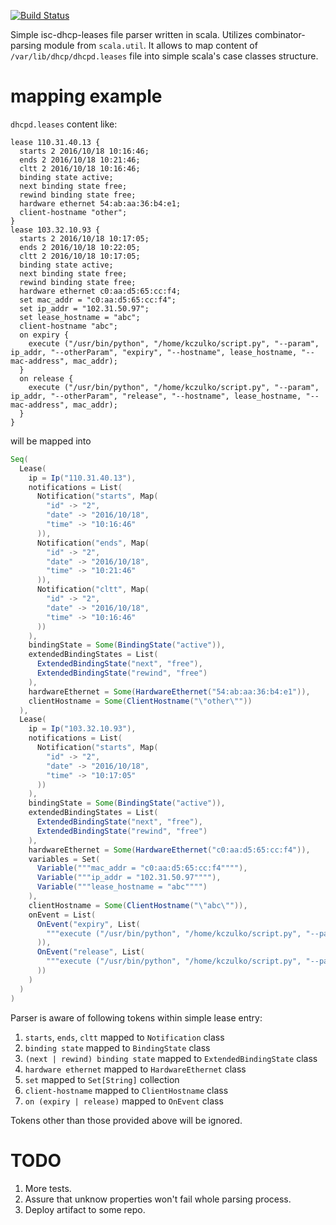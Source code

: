 [![Build Status](https://travis-ci.org/kczulko/isc-dhcp-leases-parser.svg?branch=master)](https://travis-ci.org/kczulko/isc-dhcp-leases-parser)

Simple isc-dhcp-leases file parser written in scala. Utilizes combinator-parsing module from `scala.util`. It allows to map content of `/var/lib/dhcp/dhcpd.leases` file into simple scala's case classes structure.

# mapping example

`dhcpd.leases` content like:

```
lease 110.31.40.13 {
  starts 2 2016/10/18 10:16:46;
  ends 2 2016/10/18 10:21:46;
  cltt 2 2016/10/18 10:16:46;
  binding state active;
  next binding state free;
  rewind binding state free;
  hardware ethernet 54:ab:aa:36:b4:e1;
  client-hostname "other";
}
lease 103.32.10.93 {
  starts 2 2016/10/18 10:17:05;
  ends 2 2016/10/18 10:22:05;
  cltt 2 2016/10/18 10:17:05;
  binding state active;
  next binding state free;
  rewind binding state free;
  hardware ethernet c0:aa:d5:65:cc:f4;
  set mac_addr = "c0:aa:d5:65:cc:f4";
  set ip_addr = "102.31.50.97";
  set lease_hostname = "abc";
  client-hostname "abc";
  on expiry {
    execute ("/usr/bin/python", "/home/kczulko/script.py", "--param", ip_addr, "--otherParam", "expiry", "--hostname", lease_hostname, "--mac-address", mac_addr);
  }
  on release {
    execute ("/usr/bin/python", "/home/kczulko/script.py", "--param", ip_addr, "--otherParam", "release", "--hostname", lease_hostname, "--mac-address", mac_addr);
  }
}
```

will be mapped into

```scala
Seq(
  Lease(
    ip = Ip("110.31.40.13"),
    notifications = List(
      Notification("starts", Map(
        "id" -> "2",
        "date" -> "2016/10/18",
        "time" -> "10:16:46"
      )),
      Notification("ends", Map(
        "id" -> "2",
        "date" -> "2016/10/18",
        "time" -> "10:21:46"
      )),
      Notification("cltt", Map(
        "id" -> "2",
        "date" -> "2016/10/18",
        "time" -> "10:16:46"
      ))
    ),
    bindingState = Some(BindingState("active")),
    extendedBindingStates = List(
      ExtendedBindingState("next", "free"),
      ExtendedBindingState("rewind", "free")
    ),
    hardwareEthernet = Some(HardwareEthernet("54:ab:aa:36:b4:e1")),
    clientHostname = Some(ClientHostname("\"other\""))
  ),
  Lease(
    ip = Ip("103.32.10.93"),
    notifications = List(
      Notification("starts", Map(
        "id" -> "2",
        "date" -> "2016/10/18",
        "time" -> "10:17:05"
      ))
    ),
    bindingState = Some(BindingState("active")),
    extendedBindingStates = List(
      ExtendedBindingState("next", "free"),
      ExtendedBindingState("rewind", "free")
    ),
    hardwareEthernet = Some(HardwareEthernet("c0:aa:d5:65:cc:f4")),
    variables = Set(
      Variable("""mac_addr = "c0:aa:d5:65:cc:f4""""),
      Variable("""ip_addr = "102.31.50.97""""),
      Variable("""lease_hostname = "abc"""")
    ),
    clientHostname = Some(ClientHostname("\"abc\"")),
    onEvent = List(
      OnEvent("expiry", List(
        """execute ("/usr/bin/python", "/home/kczulko/script.py", "--param", ip_addr, "--otherParam", "expiry", "--hostname", lease_hostname, "--mac-address", mac_addr)"""
      )),
      OnEvent("release", List(
        """execute ("/usr/bin/python", "/home/kczulko/script.py", "--param", ip_addr, "--otherParam", "release", "--hostname", lease_hostname, "--mac-address", mac_addr)"""
      ))
    )
  )
)
```

Parser is aware of following tokens within simple lease entry:

1. `starts`, `ends`, `cltt` mapped to `Notification` class
1. `binding state` mapped to `BindingState` class 
1. `(next | rewind) binding state` mapped to `ExtendedBindingState` class 
1. `hardware ethernet` mapped to `HardwareEthernet` class 
1. `set` mapped to `Set[String]` collection
1. `client-hostname` mapped to `ClientHostname` class
1. `on (expiry | release)` mapped to `OnEvent` class

Tokens other than those provided above will be ignored.

# TODO

1. More tests.
1. Assure that unknow properties won't fail whole parsing process.
1. Deploy artifact to some repo.

